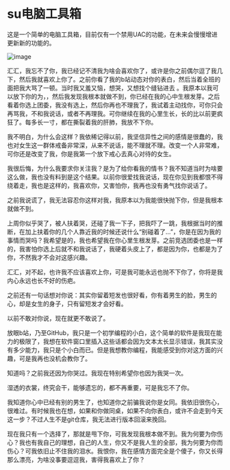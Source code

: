 # su电脑工具箱

这是一个简单的电脑工具箱，目前仅有一个禁用UAC的功能，在未来会慢慢增进更新新的功能的。

![image](https://github.com/sunchuan256/suPcTool/blob/master/Project_Description_Images/0.png)

汇汇，我忘不了你，我已经记不清我为啥会喜欢你了，或许是你之前偶尔逗了我几下，然后我就喜欢上你了。之前你看了我的b站动态对你的表白，然后当着全班的面把我大骂了一顿。当时我又羞又恼，想哭，又想找个缝钻进去 。我原本以我可以放下你的为，，然后我发现我根本就做不到，你已经在我的心中生根发芽。之后看着你选上团委，我没有选上，然后你再也不理我了，我试着主动找你，可你只会再骂我，不和我说话，或者不再理我。可你继续在我的心里生长，长的比以前更疯狂了。每多长一寸，都在撕裂着我的肝肺，我放不下你。

我不明白，为什么会这样？我依稀记得以前，我坚信异性之间的感情是很蠢的，我也对女生这一群体戒备非常深，从来不说话，能不理就不理。改变一个人非常难，可你还是改变了我，你是我第一个放下戒心去真心对待的女生。

我很后悔，为什么我要求你关注我？是为了给你看我的情书？我不知道当时为啥要这么做，我也没有料到是这个结果。以前你很爱找我说话，现在你见到我都恨不得绕着走，我也是这样的，我喜欢你，又害怕你，我再也没有勇气找你说话了。

之前我说谎了，我无法容忍你这样对我，我原本以为我能很快抛下你，但是我根本就做不到。

上周你似乎哭了，被人扶着哭，还碰了我一下子，把我吓了一跳，我根据当时的推断，在加上扶着你的几个人靠近我的时候还说什么“别碰着了...”，你是在因为我的事情而哭吗？我希望是的，我也希望我在你心里生根发芽。之前竞选团委也是一样的，我害怕你选上后就不和我说话了，我硬着头皮上了，都是因为你，也都是为了你，不然我才不会对这感兴趣。

汇汇，对不起，也许我不应该喜欢上你，可是我可能永远也抛不下你了，你将是我内心永远也长不好的伤疤。

之前还有一句话想对你说：其实你留着短发也很好看，你有着男生的脸，男生的心，却是女生的身子，只有留短发才会好看。

以前不敢对你说，现在就更不敢说了。

放眼b站，乃至GitHub，我只是一个初学编程的小白，这个简单的软件是我现在能力的极限了，我想在软件窗口里插入这些话都会因为文本太长显示错误，我其实没有多少能力，我只是个小白而已。但是我想教你编程，我能感受到你对这方面的兴趣，可是我再也没机会教你了。

知道吗？之前我还因为你哭过。我现在特别希望你也因为我哭一次。

湿透的衣裳，终究会干，能够遗忘的，都不再重要，可是我忘不了你。

我知道你心中已经有别的男生了，也知道你之前骗我说你是女同。我依旧很伤心，很难过。有时候我也在想，如果和你做同桌，如果不向你表白，或许不会走到今天这一步？不过人生不是git仓库，我无法进行版本回滚来挽回。

现在我只有一个选择了，那就是甩下你，可我发现我根本做不到。我为何要为你伤心？我也有我自己的理想，自己的人生，你又不是我人生的全部，我为何要为你而伤心？可我依旧止不住我的泪水。我恨你，我在感情方面完全是个傻子，你又长得那么漂亮，为啥没事要逗逗我，害得我喜欢上了你？